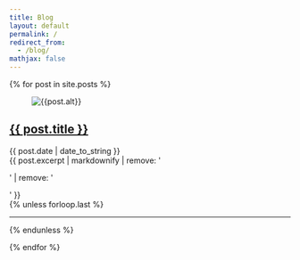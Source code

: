 ```yaml
---
title: Blog
layout: default
permalink: /
redirect_from:
  - /blog/
mathjax: false
---
```

{% for post in site.posts %}
<article class="h-entry blogroll">

<figure>
<img class="u-photo" 
    src = "{{ post.thumbnail | default: post.image }}"
    class = "{{ post.image_class }}"
    alt="{{post.alt}}">
</figure>

<section>
  <h2 class="p-name blogroll-title"><a class="u-uid u-url" href="{{ post.url }}">{{ post.title }}</a></h2>
  <time class="dt-published" datetime="{{ post.date | date_to_xmlschema }}">{{ post.date | date_to_string }}</time>
  <summary class="p-summary">{{ post.excerpt | markdownify | remove: '<p>' | remove: '</p>' }}</summary>
</section>
</article>
{% unless forloop.last %}
  <hr class="blogroll">
{% endunless %}

{% endfor %}